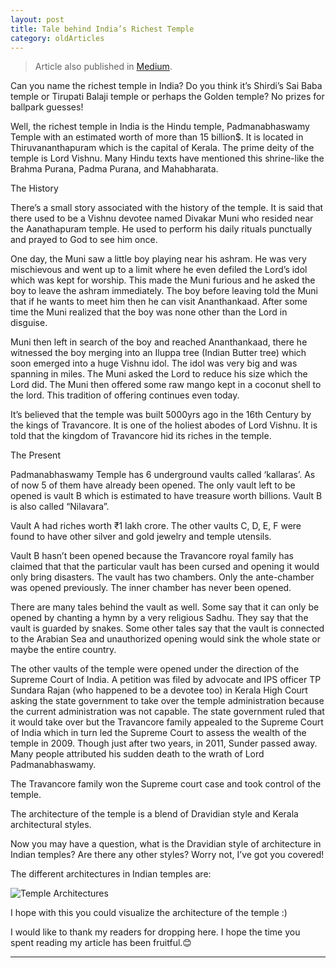 ```yaml
---
layout: post 
title: Tale behind India’s Richest Temple
category: oldArticles
---
```


> Article also published in [Medium](https://surajsv.medium.com/).

Can you name the richest temple in India? Do you think it’s Shirdi’s Sai Baba temple or Tirupati Balaji temple or perhaps the Golden temple? No prizes for ballpark guesses!

Well, the richest temple in India is the Hindu temple, Padmanabhaswamy Temple with an estimated worth of more than 15 billion$. It is located in Thiruvananthapuram which is the capital of Kerala. The prime deity of the temple is Lord Vishnu. Many Hindu texts have mentioned this shrine-like the Brahma Purana, Padma Purana, and Mahabharata.

The History

There’s a small story associated with the history of the temple. It is said that there used to be a Vishnu devotee named Divakar Muni who resided near the Aanathapuram temple. He used to perform his daily rituals punctually and prayed to God to see him once.

One day, the Muni saw a little boy playing near his ashram. He was very mischievous and went up to a limit where he even defiled the Lord’s idol which was kept for worship. This made the Muni furious and he asked the boy to leave the ashram immediately. The boy before leaving told the Muni that if he wants to meet him then he can visit Ananthankaad. After some time the Muni realized that the boy was none other than the Lord in disguise.

Muni then left in search of the boy and reached Ananthankaad, there he witnessed the boy merging into an Iluppa tree (Indian Butter tree) which soon emerged into a huge Vishnu idol. The idol was very big and was spanning in miles. The Muni asked the Lord to reduce his size which the Lord did. The Muni then offered some raw mango kept in a coconut shell to the lord. This tradition of offering continues even today.

It’s believed that the temple was built 5000yrs ago in the 16th Century by the kings of Travancore. It is one of the holiest abodes of Lord Vishnu. It is told that the kingdom of Travancore hid its riches in the temple.

The Present

Padmanabhaswamy Temple has 6 underground vaults called ‘kallaras’. As of now 5 of them have already been opened. The only vault left to be opened is vault B which is estimated to have treasure worth billions. Vault B is also called “Nilavara”.

Vault A had riches worth ₹1 lakh crore. The other vaults C, D, E, F were found to have other silver and gold jewelry and temple utensils.

Vault B hasn’t been opened because the Travancore royal family has claimed that that the particular vault has been cursed and opening it would only bring disasters. The vault has two chambers. Only the ante-chamber was opened previously. The inner chamber has never been opened.

There are many tales behind the vault as well. Some say that it can only be opened by chanting a hymn by a very religious Sadhu. They say that the vault is guarded by snakes. Some other tales say that the vault is connected to the Arabian Sea and unauthorized opening would sink the whole state or maybe the entire country.

The other vaults of the temple were opened under the direction of the Supreme Court of India. A petition was filed by advocate and IPS officer TP Sundara Rajan (who happened to be a devotee too) in Kerala High Court asking the state government to take over the temple administration because the current administration was not capable. The state government ruled that it would take over but the Travancore family appealed to the Supreme Court of India which in turn led the Supreme Court to assess the wealth of the temple in 2009. Though just after two years, in 2011, Sunder passed away. Many people attributed his sudden death to the wrath of Lord Padmanabhaswamy.

The Travancore family won the Supreme court case and took control of the temple.

The architecture of the temple is a blend of Dravidian style and Kerala architectural styles.

Now you may have a question, what is the Dravidian style of architecture in Indian temples? Are there any other styles? Worry not, I’ve got you covered!

The different architectures in Indian temples are:

<img src="{{ site.baseurl }}/public/images/temple-architectures.webp" alt="Temple Architectures" class="blog-image">

I hope with this you could visualize the architecture of the temple :)

I would like to thank my readers for dropping here. I hope the time you spent reading my article has been fruitful.😊

----------------
